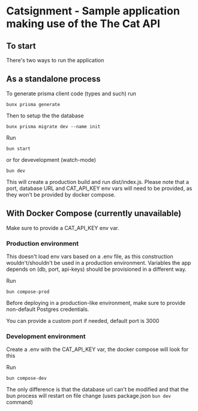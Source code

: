 # Catsignment - Sample application making use of the The Cat API

## To start

There's two ways to run the application

## As a standalone process

To generate prisma client code (types and such) run

    bunx prisma generate

Then to setup the the database

    bunx prisma migrate dev --name init

Run

    bun start

or for devevelopment (watch-mode)

    bun dev

This will create a production build and run dist/index.js. Please note that a port, database URL and CAT_API_KEY env vars will need to be provided, as they won't be provided by docker compose.

## With Docker Compose (currently unavailable)

Make sure to provide a CAT_API_KEY env var.

### Production environment

This doesn't load env vars based on a .env file, as this construction wouldn't/shouldn't be used in a production environment. Variables the app depends on (db, port, api-keys) should be provisioned in a different way.

Run

    bun compose-prod

Before deploying in a production-like environment, make sure to provide non-default Postgres credentials.

You can provide a custom port if needed, default port is 3000

### Development environment

Create a .env with the CAT_API_KEY var, the docker compose will look for this

Run

    bun compose-dev

The only difference is that the database url can't be modified and that the bun process will restart on file change (uses package.json `bun dev` command)

